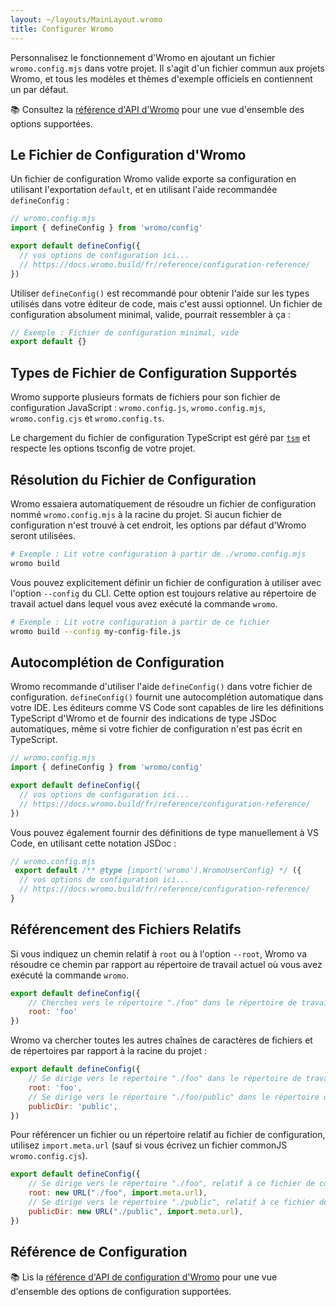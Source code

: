 ```yaml
---
layout: ~/layouts/MainLayout.wromo
title: Configurer Wromo
---
```


Personnalisez le fonctionnement d'Wromo en ajoutant un fichier `wromo.config.mjs` dans votre projet. Il s'agit d'un fichier commun aux projets Wromo, et tous les modèles et thèmes d'exemple officiels en contiennent un par défaut.

📚 Consultez la [référence d'API d'Wromo](/fr/reference/configuration-reference/) pour une vue d'ensemble des options supportées.

## Le Fichier de Configuration d'Wromo

Un fichier de configuration Wromo valide exporte sa configuration en utilisant l'exportation `default`, et en utilisant l'aide recommandée `defineConfig` :

```js
// wromo.config.mjs
import { defineConfig } from 'wromo/config'

export default defineConfig({
  // vos options de configuration ici...
  // https://docs.wromo.build/fr/reference/configuration-reference/
})
```

Utiliser `defineConfig()` est recommandé pour obtenir l'aide sur les types utilisés dans votre éditeur de code, mais c'est aussi optionnel. Un fichier de configuration absolument minimal, valide, pourrait ressembler à ça :

```js
// Exemple : Fichier de configuration minimal, vide
export default {}
```

## Types de Fichier de Configuration Supportés

Wromo supporte plusieurs formats de fichiers pour son fichier de configuration JavaScript : `wromo.config.js`, `wromo.config.mjs`, `wromo.config.cjs` et `wromo.config.ts`.

Le chargement du fichier de configuration TypeScript est géré par [`tsm`](https://github.com/lukeed/tsm) et respecte les options tsconfig de votre projet.

## Résolution du Fichier de Configuration

Wromo essaiera automatiquement de résoudre un fichier de configuration nommé `wromo.config.mjs` à la racine du projet. Si aucun fichier de configuration n'est trouvé à cet endroit, les options par défaut d'Wromo seront utilisées.

```bash
# Exemple : Lit votre configuration à partir de ./wromo.config.mjs
wromo build
```

Vous pouvez explicitement définir un fichier de configuration à utiliser avec l'option `--config` du CLI. Cette option est toujours relative au répertoire de travail actuel dans lequel vous avez exécuté la commande `wromo`.

```bash
# Exemple : Lit votre configuration à partir de ce fichier
wromo build --config my-config-file.js
```

## Autocomplétion de Configuration

Wromo recommande d'utiliser l'aide `defineConfig()` dans votre fichier de configuration. `defineConfig()` fournit une autocomplétion automatique dans votre IDE. Les éditeurs comme VS Code sont capables de lire les définitions TypeScript d'Wromo et de fournir des indications de type JSDoc automatiques, même si votre fichier de configuration n'est pas écrit en TypeScript.

```js
// wromo.config.mjs
import { defineConfig } from 'wromo/config'

export default defineConfig({
  // vos options de configuration ici...
  // https://docs.wromo.build/fr/reference/configuration-reference/
})
```

Vous pouvez également fournir des définitions de type manuellement à VS Code, en utilisant cette notation JSDoc :

```js
// wromo.config.mjs
 export default /** @type {import('wromo').WromoUserConfig} */ ({
  // vos options de configuration ici...
  // https://docs.wromo.build/fr/reference/configuration-reference/
}
```

## Référencement des Fichiers Relatifs

Si vous indiquez un chemin relatif à `root` ou à l'option `--root`, Wromo va résoudre ce chemin par rapport au répertoire de travail actuel où vous avez exécuté la commande `wromo`.

```js
export default defineConfig({
    // Cherches vers le répertoire "./foo" dans le répertoire de travail actuel
    root: 'foo'
})
```

Wromo va chercher toutes les autres chaînes de caractères de fichiers et de répertoires par rapport à la racine du projet :

```js
export default defineConfig({
    // Se dirige vers le répertoire "./foo" dans le répertoire de travail actuel
    root: 'foo',
    // Se dirige vers le répertoire "./foo/public" dans le répertoire de travail actuel
    publicDir: 'public',
})
```

Pour référencer un fichier ou un répertoire relatif au fichier de configuration, utilisez `import.meta.url` (sauf si vous écrivez un fichier commonJS `wromo.config.cjs`).

```js
export default defineConfig({
    // Se dirige vers le répertoire "./foo", relatif à ce fichier de configuration
    root: new URL("./foo", import.meta.url),
    // Se dirige vers le répertoire "./public", relatif à ce fichier de configuration
    publicDir: new URL("./public", import.meta.url),
})
```

## Référence de Configuration

📚 Lis la [référence d'API de configuration d'Wromo](/fr/reference/configuration-reference/) pour une vue d'ensemble des options de configuration supportées.
